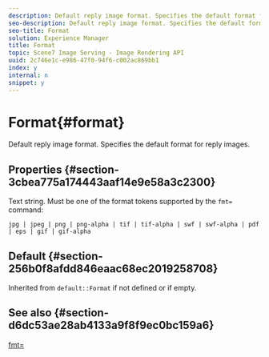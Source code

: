 ```yaml
---
description: Default reply image format. Specifies the default format for reply images.
seo-description: Default reply image format. Specifies the default format for reply images.
seo-title: Format
solution: Experience Manager
title: Format
topic: Scene7 Image Serving - Image Rendering API
uuid: 2c746e1c-e986-47f0-94f6-c002ac869bb1
index: y
internal: n
snippet: y
---
```


# Format{#format}

Default reply image format. Specifies the default format for reply images.

## Properties {#section-3cbea775a174443aaf14e9e58a3c2300}

Text string. Must be one of the format tokens supported by the `fmt=` command:

`jpg | jpeg | png | png-alpha | tif | tif-alpha | swf | swf-alpha | pdf | eps | gif | gif-alpha`

## Default {#section-256b0f8afdd846eaac68ec2019258708}

Inherited from `default::Format` if not defined or if empty.

## See also {#section-d6dc53ae28ab4133a9f8f9ec0bc159a6}

[fmt=](../../../../../ir_api/http_protocol/image-rendering-api-ref/c-ir-http-protocol-ref/c-ir-http-protocol-command-reference/r-ir-fmt.md#reference-4c743f67d56b47c5b774fcc900ff758c) 
